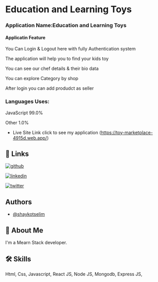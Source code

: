 
# Education and Learning Toys
### Application Name:Education and Learning Toys









#### Applicatin Feature
You Can Login & Logout here with fully Authentication system

The application will help you to find your kids toy 

You can see our chef details & their bio data 

You can explore Category by shop

After login you can add produdct as seller

### Languages Uses:

JavaScript
99.0%
 
Other
1.0%

- Live Site Link click to see my application (https://toy-marketplace-4915d.web.app/)
## 🔗 Links
[![github](https://img.shields.io/badge/my_Github_profile-000?style=for-the-badge&logo=ko-fi&logoColor=white)](https://github.com/shaykotselim)

[![linkedin](https://img.shields.io/badge/linkedin-0A66C2?style=for-the-badge&logo=linkedin&logoColor=white)](https://www.linkedin.com/in/shaykotselim/)

[![twitter](https://img.shields.io/badge/twitter-1DA1F2?style=for-the-badge&logo=twitter&logoColor=white)](https://twitter.com/shaykotselim)



## Authors

- [@shaykotselim](https://github.com/shaykotselim)


## 🚀 About Me
I'm a Mearn Stack developer.


## 🛠 Skills
Html, Css, Javascript, React JS, Node JS, Mongodb, Express JS,
